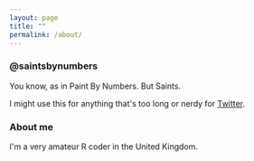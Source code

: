 ```yaml
---
layout: page
title: ""
permalink: /about/
---
```


### @saintsbynumbers

You know, as in Paint By Numbers. But Saints.

I might use this for anything that's too long or nerdy for [Twitter](https://twitter.com/saintsbynumbers).

### About me

I'm a very amateur R coder in the United Kingdom.
